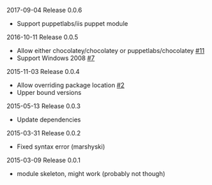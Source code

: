 2017-09-04 Release 0.0.6
- Support puppetlabs/iis puppet module

2016-10-11 Release 0.0.5
- Allow either chocolatey/chocolatey or puppetlabs/chocolatey [#11](https://github.com/chocolatey/puppet-chocolatey_server/issues/11)
- Support Windows 2008 [#7](https://github.com/chocolatey/puppet-chocolatey_server/issues/7)


2015-11-03 Release 0.0.4
- Allow overriding package location [#2](https://github.com/chocolatey/puppet-chocolatey_server/issues/2)
- Upper bound versions


2015-05-13 Release 0.0.3
- Update dependencies


2015-03-31 Release 0.0.2
- Fixed syntax error (marshyski)


2015-03-09 Release 0.0.1
- module skeleton, might work (probably not though)

